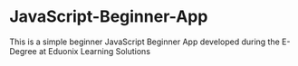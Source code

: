 # JavaScript-Beginner-App
This is a simple beginner JavaScript Beginner App developed during the E-Degree at Eduonix Learning Solutions 
